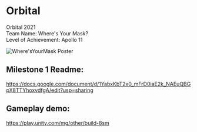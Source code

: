 # Orbital
Orbital 2021 <br />
Team Name: Where's Your Mask? <br />
Level of Achievement: Apollo 11 

![Where'sYourMask Poster](https://user-images.githubusercontent.com/72749521/118357180-64cb1d00-b5ab-11eb-9173-e770dfbaf9fd.jpg) <br />

## Milestone 1 Readme:
https://docs.google.com/document/d/1YabxKbT2x0_mFrD0iaE2k_NAEuQBGpX8TTYhoxvdfgA/edit?usp=sharing

## Gameplay demo:
https://play.unity.com/mg/other/build-8sm
